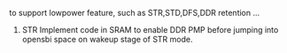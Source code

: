 to support lowpower feature, such as STR,STD,DFS,DDR retention ...

1. STR
  Implement code in SRAM to enable DDR PMP before jumping into 
  opensbi space on wakeup stage of STR mode.